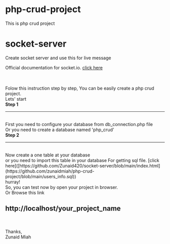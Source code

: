 # php-crud-project
 This is php crud project
# socket-server
Create socket server and use this for live message

Official documentation for socket.io. [click here](https://socket.io/docs/v4/)

<br>
<br>
Folow this instruction step by step, You can be easily create a php crud project.<br>
Lets' start<br>
<b>Step 1</b><hr><br>
First you need to configure your database from db_connection.php file<br>
Or you need to create a database named 'php_crud'

<br>
<b>Step 2</b><hr><br>
Now create a one table at your database<br>
or you need to import this table in your database
For getting sql file. [click here]([https://github.com/Zunaid420/socket-server/blob/main/index.html](https://github.com/zunaidmiah/php-crud-project/blob/main/users_info.sql))
<br>
 hurray!<br>
 So, you can test now by open your project in browser. <br>
 Or Browse this link<br>
 <h2>http://localhost/your_project_name </h2>
 <br><br>
 Thanks,<br>Zunaid Miah<br>
